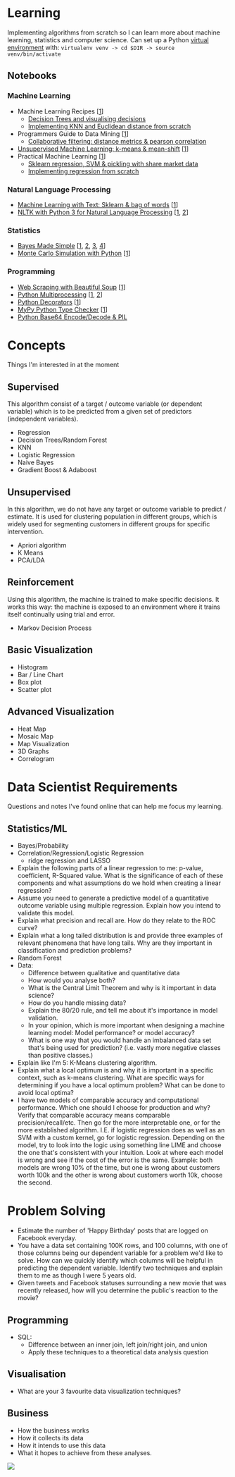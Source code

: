 # Learning
Implementing algorithms from scratch so I can learn more about machine learning, statistics and computer science. Can set up a Python [virtual environment](http://docs.python-guide.org/en/latest/dev/virtualenvs/) with: `virtualenv venv -> cd $DIR -> source venv/bin/activate`

## Notebooks

### Machine Learning
- Machine Learning Recipes [[1](https://www.youtube.com/playlist?list=PLOU2XLYxmsIIuiBfYad6rFYQU_jL2ryal)]
    - [Decision Trees and visualising decisions](notebooks/ml_recipes_1.ipynb)
    - [Implementing KNN and Euclidean distance from scratch](notebooks/ml_recipes_2.ipynb)
- Programmers Guide to Data Mining [[1](http://guidetodatamining.com/)]
    - [Collaborative filtering: distance metrics & pearson correlation](notebooks/programmers_guide_1.ipynb)
- [Unsupervised Machine Learning: k-means & mean-shift](notebooks/unsupervised_ml.ipynb) [[1](https://pythonprogramming.net/flat-clustering-machine-learning-python-scikit-learn/)]
- Practical Machine Learning [[1](https://www.youtube.com/playlist?list=PLQVvvaa0QuDfKTOs3Keq_kaG2P55YRn5v)]
    - [Sklearn regression, SVM & pickling with share market data](notebooks/practical_ml_1.ipynb)
    - [Implementing regression from scratch](notebooks/practical_ml_2.ipynb)

### Natural Language Processing
- [Machine Learning with Text: Sklearn & bag of words](notebooks/ml_text.ipynb) [[1](https://www.youtube.com/watch?v=vTaxdJ6VYWE)]
- [NLTK with Python 3 for Natural Language Processing](notebooks/natural_language.ipynb) [[1](https://www.youtube.com/playlist?list=PLQVvvaa0QuDf2JswnfiGkliBInZnIC4HL), [2](https://www.youtube.com/watch?v=itKNpCPHq3I)]

### Statistics
- [Bayes Made Simple](notebooks/bayes_simple.ipynb) [[1](https://www.youtube.com/watch?v=6GV5bTCLC8g), [2](http://greenteapress.com/wp/think-bayes/), [3](https://www.analyticsvidhya.com/blog/2016/06/bayesian-statistics-beginners-simple-english/), [4](https://www.springboard.com/blog/probability-bayes-theorem-data-science/)]
- [Monte Carlo Simulation with Python](notebooks/monte_carlo_intro.ipynb) [[1](https://www.youtube.com/playlist?list=PLQVvvaa0QuDdhOnp-FnVStDsALpYk2hk0)]

### Programming
- [Web Scraping with Beautiful Soup](notebooks/beautiful_soup.ipynb) [[1](https://www.youtube.com/playlist?list=PLQVvvaa0QuDfV1MIRBOcqClP6VZXsvyZS)]
- [Python Multiprocessing](notebooks/py_multiprocess.ipynb) [[1](https://youtu.be/oEYDqQ1pq9o), [2](https://youtu.be/kUKOEuPJXGc)]
- [Python Decorators](notebooks/py_decorators.ipynb) [[1](https://www.youtube.com/watch?v=rPCeCPT-f28&list=LLuei0qkBoeOass8xV_cOrqQ&index=1)]
- [MyPy Python Type Checker](notebooks/my_py.ipynb) [[1](http://mypy-lang.org/)]
- [Python Base64 Encode/Decode & PIL](notebooks/py_base64.ipynb)
    

# Concepts

Things I'm interested in at the moment

## Supervised
This algorithm consist of a target / outcome variable (or dependent variable) which is to be predicted from a given set of predictors (independent variables).
- Regression
- Decision Trees/Random Forest
- KNN
- Logistic Regression
- Naive Bayes
- Gradient Boost & Adaboost

## Unsupervised
 In this algorithm, we do not have any target or outcome variable to predict / estimate.  It is used for clustering population in different groups, which is widely used for segmenting customers in different groups for specific intervention.
- Apriori algorithm
- K Means
- PCA/LDA

## Reinforcement
Using this algorithm, the machine is trained to make specific decisions. It works this way: the machine is exposed to an environment where it trains itself continually using trial and error.
- Markov Decision Process

## Basic Visualization
- Histogram
- Bar / Line Chart
- Box plot
- Scatter plot

## Advanced Visualization
- Heat Map
- Mosaic Map
- Map Visualization
- 3D Graphs
- Correlogram

# Data Scientist Requirements
Questions and notes I've found online that can help me focus my learning.

## Statistics/ML
- Bayes/Probability
- Correlation/Regression/Logistic Regression
	- ridge regression and LASSO
- Explain the following parts of a linear regression to me: p-value, coefficient, R-Squared value. What is the significance of each of these components and what assumptions do we hold when creating a linear regression?
- Assume you need to generate a predictive model of a quantitative outcome variable using multiple regression. Explain how you intend to validate this model.
- Explain what precision and recall are. How do they relate to the ROC curve?
- Explain what a long tailed distribution is and provide three examples of relevant phenomena that have long tails. Why are they important in classification and prediction problems?
- Random Forest
- Data:
	- Difference between qualitative and quantitative data
	- How would you analyse both?
	- What is the Central Limit Theorem and why is it important in data science?
	- How do you handle missing data?
	- Explain the 80/20 rule, and tell me about it's importance in model validation.
	- In your opinion, which is more important when designing a machine learning model: Model performance? or model accuracy?
	- What is one way that you would handle an imbalanced data set that's being used for prediction? (i.e. vastly more negative classes than positive classes.)
- Explain like I'm 5: K-Means clustering algorithm.
- Explain what a local optimum is and why it is important in a specific context, such as k-means clustering. What are specific ways for determining if you have a local optimum problem? What can be done to avoid local optima?
- I have two models of comparable accuracy and computational performance. Which one should I choose for production and why? Verify that comparable accuracy means comparable precision/recall/etc. Then go for the more interpretable one, or for the more established algorithm. I.E. if logistic regression does as well as an SVM with a custom kernel, go for logistic regression.
Depending on the model, try to look into the logic using something line LIME and choose the one that's consistent with your intuition.
Look at where each model is wrong and see if the cost of the error is the same. Example: both models are wrong 10% of the time, but one is wrong about customers worth 100k and the other is wrong about customers worth 10k, choose the second.

# Problem Solving
- Estimate the number of 'Happy Birthday' posts that are logged on Facebook everyday.
- You have a data set containing 100K rows, and 100 columns, with one of those columns being our dependent variable for a problem we'd like to solve. How can we quickly identify which columns will be helpful in predicting the dependent variable. Identify two techniques and explain them to me as though I were 5 years old.
- Given tweets and Facebook statuses surrounding a new movie that was recently released, how will you determine the public's reaction to the movie?

## Programming
- SQL:
	- Difference between an inner join, left join/right join, and union
	- Apply these techniques to a theoretical data analysis question

## Visualisation
- What are your 3 favourite data visualization techniques?

## Business
- How the business works
- How it collects its data
- How it intends to use this data
- What it hopes to achieve from these analyses.

![](resources/ml_emoji.jpeg)